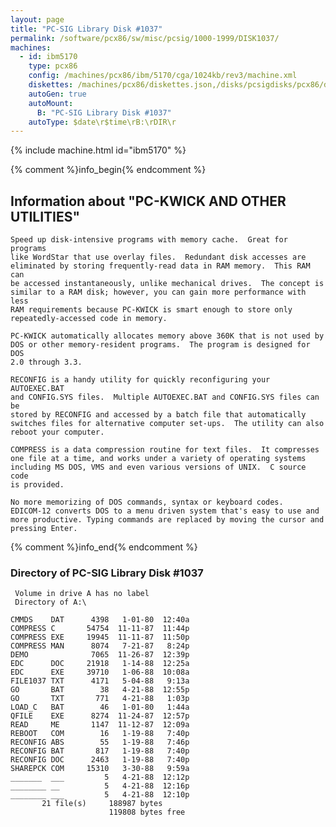 ```yaml
---
layout: page
title: "PC-SIG Library Disk #1037"
permalink: /software/pcx86/sw/misc/pcsig/1000-1999/DISK1037/
machines:
  - id: ibm5170
    type: pcx86
    config: /machines/pcx86/ibm/5170/cga/1024kb/rev3/machine.xml
    diskettes: /machines/pcx86/diskettes.json,/disks/pcsigdisks/pcx86/diskettes.json
    autoGen: true
    autoMount:
      B: "PC-SIG Library Disk #1037"
    autoType: $date\r$time\rB:\rDIR\r
---
```


{% include machine.html id="ibm5170" %}

{% comment %}info_begin{% endcomment %}

## Information about "PC-KWICK AND OTHER UTILITIES"

    Speed up disk-intensive programs with memory cache.  Great for programs
    like WordStar that use overlay files.  Redundant disk accesses are
    eliminated by storing frequently-read data in RAM memory.  This RAM can
    be accessed instantaneously, unlike mechanical drives.  The concept is
    similar to a RAM disk; however, you can gain more performance with less
    RAM requirements because PC-KWICK is smart enough to store only
    repeatedly-accessed code in memory.
    
    PC-KWICK automatically allocates memory above 360K that is not used by
    DOS or other memory-resident programs.  The program is designed for DOS
    2.0 through 3.3.
    
    RECONFIG is a handy utility for quickly reconfiguring your AUTOEXEC.BAT
    and CONFIG.SYS files.  Multiple AUTOEXEC.BAT and CONFIG.SYS files can be
    stored by RECONFIG and accessed by a batch file that automatically
    switches files for alternative computer set-ups.  The utility can also
    reboot your computer.
    
    COMPRESS is a data compression routine for text files.  It compresses
    one file at a time, and works under a variety of operating systems
    including MS DOS, VMS and even various versions of UNIX.  C source code
    is provided.
    
    No more memorizing of DOS commands, syntax or keyboard codes.
    EDICOM-12 converts DOS to a menu driven system that's easy to use and
    more productive. Typing commands are replaced by moving the cursor and
    pressing Enter.
{% comment %}info_end{% endcomment %}


### Directory of PC-SIG Library Disk #1037

     Volume in drive A has no label
     Directory of A:\

    CMMDS    DAT      4398   1-01-80  12:40a
    COMPRESS C       54754  11-11-87  11:44p
    COMPRESS EXE     19945  11-11-87  11:50p
    COMPRESS MAN      8074   7-21-87   8:24p
    DEMO              7065  11-26-87  12:39p
    EDC      DOC     21918   1-14-88  12:25a
    EDC      EXE     39710   1-06-88  10:08a
    FILE1037 TXT      4171   5-04-88   9:13a
    GO       BAT        38   4-21-88  12:55p
    GO       TXT       771   4-21-88   1:03p
    LOAD_C   BAT        46   1-01-80   1:44a
    QFILE    EXE      8274  11-24-87  12:57p
    READ     ME       1147  11-12-87  12:09a
    REBOOT   COM        16   1-19-88   7:40p
    RECONFIG ABS        55   1-19-88   7:46p
    RECONFIG BAT       817   1-19-88   7:40p
    RECONFIG DOC      2463   1-19-88   7:40p
    SHAREPCK COM     15310   3-30-88   9:59a
    _______  ___         5   4-21-88  12:12p
    ________ __          5   4-21-88  12:16p
    ________ ___         5   4-21-88  12:10p
           21 file(s)     188987 bytes
                          119808 bytes free
